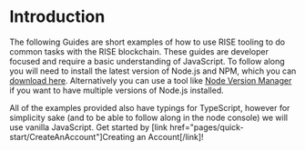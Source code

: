 # Introduction

The following Guides are short examples of how to use RISE tooling to do common
tasks with the RISE blockchain. These guides are developer focused and require
a basic understanding of JavaScript. To follow along you will need to install
the latest version of Node.js and NPM, which you can [download
here](https://nodejs.org/en/download/). Alternatively you can use a tool
like [Node Version Manager](https://github.com/creationix/nvm) if you want to have
multiple versions of Node.js installed.

All of the examples provided also have typings for TypeScript, however for
simplicity sake (and to be able to follow along in the node console) we will
use vanilla JavaScript. Get started by [link href="pages/quick-start/CreateAnAccount"]Creating an Account[/link]!
